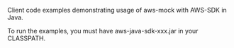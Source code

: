 Client code examples demonstrating usage of aws-mock with AWS-SDK in Java.

To run the examples, you must have aws-java-sdk-xxx.jar in your CLASSPATH.
